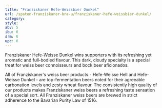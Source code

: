 ```yaml
---
title: "Franziskaner Hefe-Weissbier Dunkel"
url: /spaten-franziskaner-bra-u/franziskaner-hefe-weissbier-dunkel/
category: 
style: 
abv: 5
ibu: 0
srm: 0
upc: 0
---
```

Franziskaner Hefe-Weisse Dunkel wins supporters with its refreshing yet aromatic and full-bodied flavour. This dark, cloudy specialty is a special treat for weiss beer connoisseurs and bock beer aficionados.

All of Franziskaner's weiss beer products - Hefe-Weisse Hell and Hefe-Weisse Dunkel - are top-fermentation beers noted for their agreeable carbonation levels and zesty wheat flavour. The consistently high quality of our products makes Franziskaner weiss beers a refreshing taste sensation of a special sort. All Franziskaner weiss beers are brewed in strict adherence to the Bavarian Purity Law of 1516.
